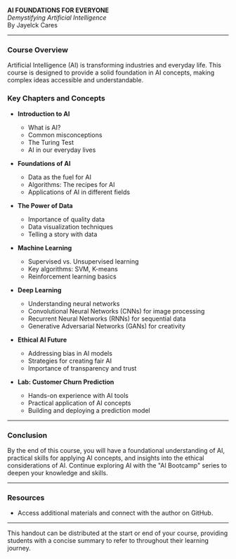 
**AI FOUNDATIONS FOR EVERYONE**  
*Demystifying Artificial Intelligence*  
By Jayelck Cares

---

### **Course Overview**

Artificial Intelligence (AI) is transforming industries and everyday life. This course is designed to provide a solid foundation in AI concepts, making complex ideas accessible and understandable.

### **Key Chapters and Concepts**

- **Introduction to AI**
  - What is AI?
  - Common misconceptions
  - The Turing Test
  - AI in our everyday lives

- **Foundations of AI**
  - Data as the fuel for AI
  - Algorithms: The recipes for AI
  - Applications of AI in different fields

- **The Power of Data**
  - Importance of quality data
  - Data visualization techniques
  - Telling a story with data

- **Machine Learning**
  - Supervised vs. Unsupervised learning
  - Key algorithms: SVM, K-means
  - Reinforcement learning basics

- **Deep Learning**
  - Understanding neural networks
  - Convolutional Neural Networks (CNNs) for image processing
  - Recurrent Neural Networks (RNNs) for sequential data
  - Generative Adversarial Networks (GANs) for creativity

- **Ethical AI Future**
  - Addressing bias in AI models
  - Strategies for creating fair AI
  - Importance of transparency and trust

- **Lab: Customer Churn Prediction**
  - Hands-on experience with AI tools
  - Practical application of AI concepts
  - Building and deploying a prediction model

---

### **Conclusion**

By the end of this course, you will have a foundational understanding of AI, practical skills for applying AI concepts, and insights into the ethical considerations of AI. Continue exploring AI with the "AI Bootcamp" series to deepen your knowledge and skills.

---

### **Resources**

- Access additional materials and connect with the author on GitHub.

---

This handout can be distributed at the start or end of your course, providing students with a concise summary to refer to throughout their learning journey.
